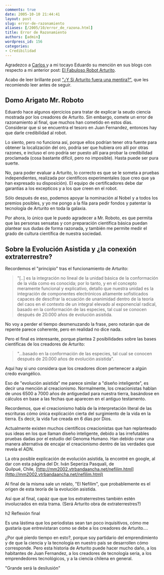 ```yaml
---
comments: true
date: 2005-10-10 21:44:41
layout: post
slug: error-de-razonamiento
aliases: [/2005/10/error_de_razona.html]
title: Error de Razonamiento
authors: [admin]
wordpress_id: 156
categories:
- Credibilidad
---
```


Agradezco a [Carlos ](http://cdp.blogsome.com/2005/10/10/arturito-y-la-seudo-ciencia/)y a mi tocayo Eduardo su mención en sus blogs con respecto a mi anterior post: [El Fabuloso Robot Arturito](/2005/10/el_fabuloso_rob.html).

Acabo de leer brillante post ["¿Y Si Arturito fuera una mentira?"](http://eduardo.f2o.org/archivo/2005/10/10/%c2%bfy-si-arturito-fuera-una-mentira/), que les recomiendo leer antes de seguir.

## Domo Arigato Mr. Roboto

Eduardo hace algunos ejercicios para tratar de explicar la seudo ciencia mostrada por los creadores de Arturito. Sin embargo, comete un error de razonamiento al final, que muchos han cometido en estos días.  
Considerar que si se encuentra el tesoro en Juan Fernandez, entonces hay que darle credibilidad al robot.

Lo siento, pero no funciona así, porque ellos podrían tener otra fuente para obtener la localización del oro, podría ser que hubiera oro allí por otras razones, e incluso el oro podría ser puesto allí para probar la credibilidad proclamada (cosa bastante dificil, pero no imposible). Hasta puede ser pura suerte.

No, para poder evaluar a Arturito, lo correcto es que se le someta a pruebas independientes, realizada por científicos experimentales (que creo que ya han expresado su disposición). El equipo de certificadores debe dar garantías a los excepticos y a los que creen en el robot.

Sólo después de eso, podemos apoyar la nominación al Nobel y a todos los premios posibles, y yo me pongo a la fila para pedir fondos y patentar la tecnología de Arturito en toda la galaxia.

Por ahora, lo único que le puedo agradecer a Mr. Roboto, es que permita que las personas sensatas y con preparación científica básica puedan plantear sus dudas de forma razonada, y también me permite medir el grado de cultura científica de nuestra sociedad.

## Sobre la Evolución Asistida y ¿la conexión extraterrestre?

Recordemos el "principio" tras el funcionamiento de Arturito:

> "[..] es la integración no lineal de la unidad básica de la conformación de la vida como es conocida; por lo tanto, y en el concepto meramente funcional y explicativo, detallo que nuestra unidad es la integración de componentes electrónicos altamente sofisticados capaces de descifrar la ecuación de unanimidad dentro de la teoría del caos en el contexto de un integral elevado al exponencial radical, basado en la conformación de las especies, tal cual se conocen después de 20.000 años de evolución asistida.

No voy a perder el tiempo desmenuzando la frase, pero notarán que de repente parece coherente, pero en realidad no dice nada.

Pero el final es interesante, porque plantea 2 posibilidades sobre las bases científicas de los creadores de Arturito:

> "...basado en la conformación de las especies, tal cual se conocen después de 20.000 años de evolución asistida".

Aquí hay si uno considera que los creadores dicen pertenecer a algún credo evangélico.

Eso de "evolución asistida" me parece similar a "diseño inteligente", es decir una mención al creacionismo. Normalmente, los creacionistas hablan de unos 6500 a 7000 años de antiguedad para nuestra tierra, basándose en cálculos en base a las fechas que aparecen en el antiguo testamento.

Recordemos, que el creacionismo habla de la interpretación literal de las escrituras cómo única explicación cierta del surgimiento de la vida en la tierra. Es decir, la vida fue creada en 6 días por Dios.

Actualmente existen muchos científicos creacionistas que han replanteado sus ideas en los que llaman diseño inteligente, debido a las irrefutables pruebas dadas por el estudio del Genoma Humano. Han debido crear una manera alternativa de encajar el creacionismo dentro de las verdades que revela el ADN.

La otra posible explicación de evolución asistida, la encontré en google, al dar con esta página del Dr. Iván Seperiza Pasquali, de   
Quilpué, Chile, [http://mm2002.vtrbandaancha.net/nefilim.html](http://mm2002.vtrbandaancha.net/nefilim.html)

Al final de la misma sale un relato, "El Nefilim", que probablemente es el origen de esta teoría de la evolución asistida.

Así que al final, capáz que que los extraterrestres también estén involucrados en esta trama. (Será Arturito obra de extraterrestres?)

h2 Reflexión final

Es una lástima que los periodistas sean tan poco inquisitivos, cómo me gustaría que entrevistaran como se debe a los creadores de Arturito....

¿Por qué pierdo tiempo en esto?, porque soy partidario del emprendimiento y de que la ciencia y la tecnología en nuestro país se desarrollen cómo corresponde. Pero esta historia de Arturito puede hacer mucho daño, a los habitantes de Juan Fernandez, a los creadores de tecnología seria, a los emprendedores tecnológicos, y a la ciencia chilena en general.

"Grande será la desilusión"



